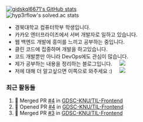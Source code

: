 <!HTML>

[![gidskql6671's GitHub stats](https://github-readme-stats.vercel.app/api?username=gidskql6671&count_private=true&show_icons=true&theme=dracula)](https://github.com/gidskql6671)  
![hyp3rflow's solved.ac stats](https://github-readme-solvedac.hyp3rflow.vercel.app/api/?handle=gidskql6671)

- 경북대학교 컴퓨터학부 학생입니다.
- 카카오 엔터프라이즈에서 서버 개발자로 일하고 있습니다.
- 웹 백엔드 개발에 흥미를 느끼고 공부하는 중입니다.
- 클린 코드에 집중하며 개발을 하고있습니다.
- 코드 개발뿐만 아니라 DevOps에도 관심이 많습니다.
- 제가 공부하는 내용을 정리하는 블로그입니다. &nbsp;&nbsp;&nbsp; <a href="https://velog.io/@gidskql6671"> 
    <img src="https://img.shields.io/badge/Velog Blog-Dev Blog-1aa4e4?style=flat-square"/></a>
  </a> 
- 저에 대해 더 알고싶으면 이쪽으로 와주세요 :) &nbsp;&nbsp;&nbsp; <a href="https://velog.io/@gidskql6671/about"> 
    <img src="https://img.shields.io/badge/Velog Profile-About Me-389e64?style=flat-square"/></a>
  </a> 


### 최근 활동들

<!--START_SECTION:activity-->
1. 🎉 Merged PR [#4](https://github.com/GDSC-KNU/TIL-Frontend/pull/4) in [GDSC-KNU/TIL-Frontend](https://github.com/GDSC-KNU/TIL-Frontend)
2. 💪 Opened PR [#4](https://github.com/GDSC-KNU/TIL-Frontend/pull/4) in [GDSC-KNU/TIL-Frontend](https://github.com/GDSC-KNU/TIL-Frontend)
3. 🎉 Merged PR [#3](https://github.com/GDSC-KNU/TIL-Frontend/pull/3) in [GDSC-KNU/TIL-Frontend](https://github.com/GDSC-KNU/TIL-Frontend)
<!--END_SECTION:activity-->
